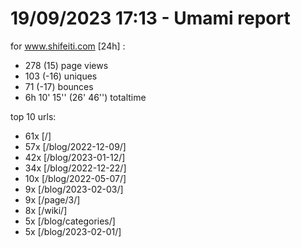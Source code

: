 # 19/09/2023 17:13 - Umami report
for www.shifeiti.com [24h] :

 - 278 (15) page views
 - 103 (-16) uniques
 - 71 (-17) bounces
 - 6h 10' 15'' (26' 46'') totaltime


top 10 urls:
 - 61x [/]
 - 57x [/blog/2022-12-09/]
 - 42x [/blog/2023-01-12/]
 - 34x [/blog/2022-12-22/]
 - 10x [/blog/2022-05-07/]
 - 9x [/blog/2023-02-03/]
 - 9x [/page/3/]
 - 8x [/wiki/]
 - 5x [/blog/categories/]
 - 5x [/blog/2023-02-01/]


